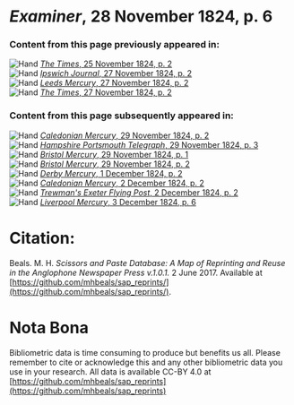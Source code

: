 # *Examiner*, 28 November 1824, p. 6  
  
### Content from this page previously appeared in:  
![Hand](http://scissorsandpaste.net/wp-content/uploads/2017/06/smallhandpointer.png) [*The Times*, 25 November 1824, p. 2](https://mhbeals.github.io/sap_html/The-Times/The-Times-25-November-1824-p-2)  
![Hand](http://scissorsandpaste.net/wp-content/uploads/2017/06/smallhandpointer.png) [*Ipswich Journal*, 27 November 1824, p. 2](https://mhbeals.github.io/sap_html/Ipswich-Journal/Ipswich-Journal-27-November-1824-p-2)  
![Hand](http://scissorsandpaste.net/wp-content/uploads/2017/06/smallhandpointer.png) [*Leeds Mercury*, 27 November 1824, p. 2](https://mhbeals.github.io/sap_html/Leeds-Mercury/Leeds-Mercury-27-November-1824-p-2)  
![Hand](http://scissorsandpaste.net/wp-content/uploads/2017/06/smallhandpointer.png) [*The Times*, 27 November 1824, p. 2](https://mhbeals.github.io/sap_html/The-Times/The-Times-27-November-1824-p-2)  
  
### Content from this page subsequently appeared in:  
![Hand](http://scissorsandpaste.net/wp-content/uploads/2017/06/smallhandpointer.png) [*Caledonian Mercury*, 29 November 1824, p. 2](https://mhbeals.github.io/sap_html/Caledonian-Mercury/Caledonian-Mercury-29-November-1824-p-2)  
![Hand](http://scissorsandpaste.net/wp-content/uploads/2017/06/smallhandpointer.png) [*Hampshire Portsmouth Telegraph*, 29 November 1824, p. 3](https://mhbeals.github.io/sap_html/Hampshire-Portsmouth-Telegraph/Hampshire-Portsmouth-Telegraph-29-November-1824-p-3)  
![Hand](http://scissorsandpaste.net/wp-content/uploads/2017/06/smallhandpointer.png) [*Bristol Mercury*, 29 November 1824, p. 1](https://mhbeals.github.io/sap_html/Bristol-Mercury/Bristol-Mercury-29-November-1824-p-1)  
![Hand](http://scissorsandpaste.net/wp-content/uploads/2017/06/smallhandpointer.png) [*Bristol Mercury*, 29 November 1824, p. 2](https://mhbeals.github.io/sap_html/Bristol-Mercury/Bristol-Mercury-29-November-1824-p-2)  
![Hand](http://scissorsandpaste.net/wp-content/uploads/2017/06/smallhandpointer.png) [*Derby Mercury*, 1 December 1824, p. 2](https://mhbeals.github.io/sap_html/Derby-Mercury/Derby-Mercury-1-December-1824-p-2)  
![Hand](http://scissorsandpaste.net/wp-content/uploads/2017/06/smallhandpointer.png) [*Caledonian Mercury*, 2 December 1824, p. 2](https://mhbeals.github.io/sap_html/Caledonian-Mercury/Caledonian-Mercury-2-December-1824-p-2)  
![Hand](http://scissorsandpaste.net/wp-content/uploads/2017/06/smallhandpointer.png) [*Trewman's Exeter Flying Post*, 2 December 1824, p. 2](https://mhbeals.github.io/sap_html/Trewman's-Exeter-Flying-Post/Trewman's-Exeter-Flying-Post-2-December-1824-p-2)  
![Hand](http://scissorsandpaste.net/wp-content/uploads/2017/06/smallhandpointer.png) [*Liverpool Mercury*, 3 December 1824, p. 6](https://mhbeals.github.io/sap_html/Liverpool-Mercury/Liverpool-Mercury-3-December-1824-p-6)  


# Citation: 

Beals. M. H. *Scissors and Paste Database: A Map of Reprinting and Reuse in the Anglophone Newspaper Press v.1.0.1.* 2 June 2017. Available at [https://github.com/mhbeals/sap_reprints/](https://github.com/mhbeals/sap_reprints/). 

# Nota Bona

Bibliometric data is time consuming to produce but benefits us all. Please remember to cite or acknowledge this and any other bibliometric data you use in your research. All data is available CC-BY 4.0 at [https://github.com/mhbeals/sap_reprints](https://github.com/mhbeals/sap_reprints)